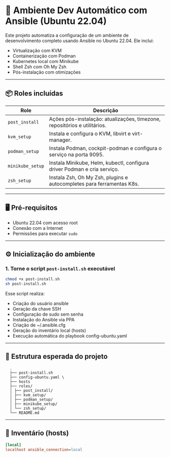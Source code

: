 # 🚀 Ambiente Dev Automático com Ansible (Ubuntu 22.04)

Este projeto automatiza a configuração de um ambiente de desenvolvimento completo usando Ansible no Ubuntu 22.04. Ele inclui:

- Virtualização com KVM
- Containerização com Podman
- Kubernetes local com Minikube
- Shell Zsh com Oh My Zsh
- Pós-instalação com otimizações

---

## 📦 Roles incluídas

| Role             | Descrição                                                                 |
|------------------|---------------------------------------------------------------------------|
| `post_install`   | Ações pós-instalação: atualizações, timezone, repositórios e utilitários. |
| `kvm_setup`      | Instala e configura o KVM, libvirt e virt-manager.                        |
| `podman_setup`   | Instala Podman, cockpit-podman e configura o serviço na porta 9095.       |
| `minikube_setup` | Instala Minikube, Helm, kubectl, configura driver Podman e cria serviço. |
| `zsh_setup`      | Instala Zsh, Oh My Zsh, plugins e autocompletes para ferramentas K8s.     |

---

## 🖥️ Pré-requisitos

- Ubuntu 22.04 com acesso root
- Conexão com a Internet
- Permissões para executar `sudo`

---

## ⚙️ Inicialização do ambiente

### 1. Torne o script `post-install.sh` executável

```bash
chmod +x post-install.sh
sh post-install.sh
```
Esse script realiza:

- Criação do usuário ansible
- Geração da chave SSH
- Configuração de sudo sem senha
- Instalação do Ansible via PPA
- Criação de ~/.ansible.cfg
- Geração do inventário local (hosts)
- Execução automática do playbook config-ubuntu.yaml

---

## 📁 Estrutura esperada do projeto
```text 
  .
  ├── post-install.sh
  ├── config-ubuntu.yaml \
  ├── hosts
  ├── roles/
  │ ├── post_install/
  │ ├── kvm_setup/
  │ ├── podman_setup/
  │ ├── minikube_setup/
  │ └── zsh_setup/
  └── README.md
```

---

## 🧾 Inventário (hosts)
```ini
[local]
localhost ansible_connection=local

